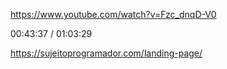 https://www.youtube.com/watch?v=Fzc_dnqD-V0

00:43:37 / 01:03:29

https://sujeitoprogramador.com/landing-page/